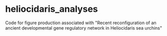# heliocidaris_analyses
Code for figure production associated with "Recent reconfiguration of an ancient developmental gene regulatory network in Heliocidaris sea urchins" 
